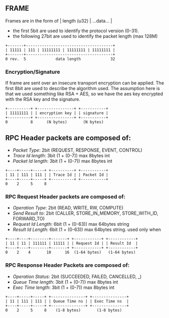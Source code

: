 ## FRAME
Frames are in the form of | length (u32) | ...data... |
- the first 5bit are used to identify the protocol version (0-31).
- the following 27bit are used to identify the packet length (max 128M)
```
+-------+--------------------------------------+
| 11111 | 111 | 11111111 | 11111111 | 11111111 |
+-------+--------------------------------------+
0 rev.  5             data length             32
```

### Encryption/Signature
If frame are sent over an insecure transport encryption can be applied. 
The first 8bit are used to describe the algorithm used. The assumption here is that we used something like RSA + AES, so we have the aes key encrypted with the RSA key and the signature.
```
+----------+ +----------------+ +-----------+
| 11111111 | | encryption key | | signature |
+----------+ +----------------+ +-----------+
0          8      (N bytes)       (N bytes)
```

## RPC Header packets are composed of:
- *Packet Type*: 2bit (REQUEST, RESPONSE, EVENT, CONTROL)
- *Trace Id length*: 3bit (1 + (0-7)) max 8bytes int
- *Packet Id length*: 3bit (1 + (0-7)) max 8bytes int
```
+----+-----+-----+ +----------+ +-----------+
| 11 | 111 | 111 | | Trace Id | | Packet Id |
+----+-----+-----+ +----------+ +-----------+
0    2     5     8
```

### RPC Request Header packets are composed of:
 - *Operation Type*: 2bit (READ, WRITE, RW, COMPUTE)
 - *Send Result to*: 2bit (CALLER, STORE_IN_MEMORY, STORE_WITH_ID, FORWARD_TO)
 - *Request Id Length*: 6bit (1 + (0-63)) max 64bytes string
 - *Result Id Length*: 6bit (1 + (0-63)) max 64bytes string. used only when 
```
+----+----+--------+-------+ +------------+ +------------+
| 11 | 11 | 111111 | 11111 | | Request Id | | Result Id  |
+----+----+--------+-------+ +------------+ +------------+
0    2    4       10      16  (1-64 bytes)   (1-64 bytes)
```


### RPC Response Header Packets are composed of:
 - *Operation Status*: 2bit (SUCCEEDED, FAILED, CANCELLED, _)
 - *Queue Time length*: 3bit (1 + (0-7)) max 8bytes int
 - *Exec Time length*: 3bit (1 + (0-7)) max 8bytes int
```
+----+-----+-----+ +---------------+ +---------------+
| 11 | 111 | 111 | | Queue Time ns | | Exec Time ns  |
+----+-----+-----+ +---------------+ +---------------+
0    2     5     8    (1-8 bytes)       (1-8 bytes)
```
